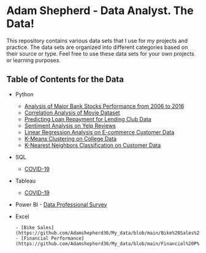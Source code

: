 # Adam Shepherd - Data Analyst. The Data!

This repository contains various data sets that I use for my projects and practice. The data sets are organized into different categories based on their source or type. Feel free to use these data sets for your own projects or learning purposes.

## Table of Contents for the Data
   - Python
      - [Analysis of Major Bank Stocks Performance from 2006 to 2016](https://www.google.com/finance/?hl=en)
      - [Correlation Analysis of Movie Dataset](https://github.com/Adamshepherd36/My_data/blob/main/Movies_data.csv)
      - [Predicting Loan Repayment for Lending Club Data](https://www.kaggle.com/datasets/epsilon22/lending-club-loan-two)  
      - [Sentiment Analysis on Yelp Reviews](https://github.com/Adamshepherd36/My_data/blob/main/yelp.csv)  
      - [Linear Regression Analysis on E-commerce Customer Data](https://github.com/Adamshepherd36/My_data/blob/main/Ecommerce_Customers)  
      - [K-Means Clustering on College Data](https://github.com/Adamshepherd36/My_data/blob/main/College_Data) 
      - [K-Nearest Neighbors Classification on Customer Data](https://github.com/Adamshepherd36/My_data/blob/main/KNN_Project_Data)   
  - SQL
      - [COVID-19](https://ourworldindata.org/covid-deaths)
  - Tableau
      - [COVID-19](https://ourworldindata.org/covid-deaths)
- Power BI
      - [Data Professional Survey](https://github.com/Adamshepherd36/My_data/blob/main/AnalyticsCareer_Data.xlsx)
- Excel

      - [Bike Sales](https://github.com/Adamshepherd36/My_data/blob/main/Bike%20Sales%20Data.xlsx)
      - [Financial Performance](https://github.com/Adamshepherd36/My_data/blob/main/Financial%20P%26L%2C%20BS%20Data.xlsx)
  
